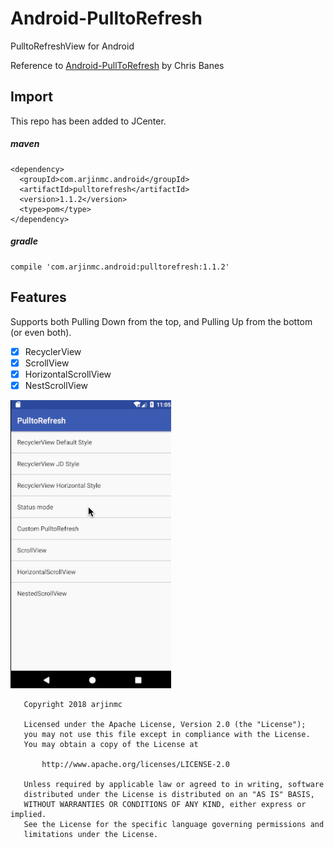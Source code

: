 # Android-PulltoRefresh
PulltoRefreshView for Android

Reference to [Android-PullToRefresh](https://github.com/chrisbanes/Android-PullToRefresh) by Chris Banes

## Import

This repo has been added to JCenter.
##### maven

```code
<dependency>
  <groupId>com.arjinmc.android</groupId>
  <artifactId>pulltorefresh</artifactId>
  <version>1.1.2</version>
  <type>pom</type>
</dependency>
```

##### gradle

```code
compile 'com.arjinmc.android:pulltorefresh:1.1.2'
```

## Features
Supports both Pulling Down from the top, and Pulling Up from the bottom (or even both).

- [x] RecyclerView
- [x] ScrollView
- [x] HorizontalScrollView
- [x] NestScrollView

![image](https://github.com/arjinmc/Android-PulltoRefresh/blob/master/images/sample.gif)
```code
   Copyright 2018 arjinmc

   Licensed under the Apache License, Version 2.0 (the "License");
   you may not use this file except in compliance with the License.
   You may obtain a copy of the License at

       http://www.apache.org/licenses/LICENSE-2.0

   Unless required by applicable law or agreed to in writing, software
   distributed under the License is distributed on an "AS IS" BASIS,
   WITHOUT WARRANTIES OR CONDITIONS OF ANY KIND, either express or implied.
   See the License for the specific language governing permissions and
   limitations under the License.
```
